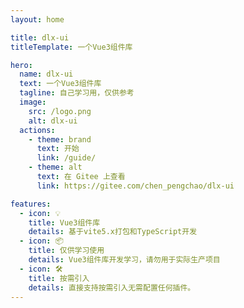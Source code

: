```yaml
---
layout: home

title: dlx-ui
titleTemplate: 一个Vue3组件库

hero:
  name: dlx-ui
  text: 一个Vue3组件库
  tagline: 自己学习用，仅供参考
  image:
    src: /logo.png
    alt: dlx-ui
  actions:
    - theme: brand
      text: 开始
      link: /guide/
    - theme: alt
      text: 在 Gitee 上查看
      link: https://gitee.com/chen_pengchao/dlx-ui

features:
  - icon: 💡
    title: Vue3组件库
    details: 基于vite5.x打包和TypeScript开发
  - icon: 📦
    title: 仅供学习使用
    details: Vue3组件库开发学习，请勿用于实际生产项目
  - icon: 🛠️
    title: 按需引入
    details: 直接支持按需引入无需配置任何插件。
---
```

